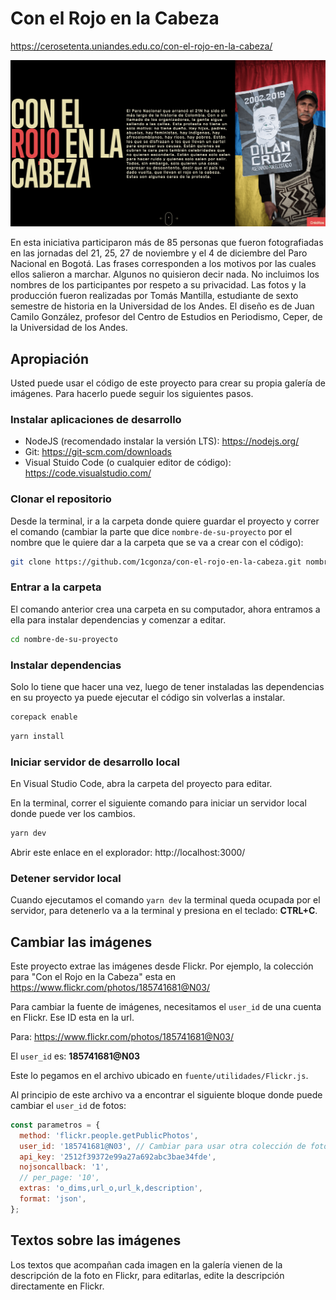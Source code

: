# Con el Rojo en la Cabeza

https://cerosetenta.uniandes.edu.co/con-el-rojo-en-la-cabeza/

![Con el Rojo en la Cabeza](./estaticos/con-el-rojo-en-la-cabeza.png)

En esta iniciativa participaron más de 85 personas que fueron fotografiadas en las jornadas del 21, 25, 27 de noviembre y el 4 de diciembre del Paro Nacional en Bogotá. Las frases corresponden a los motivos por las cuales ellos salieron a marchar. Algunos no quisieron decir nada. No incluimos los nombres de los participantes por respeto a su privacidad. Las fotos y la producción fueron realizadas por Tomás Mantilla, estudiante de sexto semestre de historia en la Universidad de los Andes. El diseño es de Juan Camilo González, profesor del Centro de Estudios en Periodismo, Ceper, de la Universidad de los Andes.

## Apropiación

Usted puede usar el código de este proyecto para crear su propia galería de imágenes. Para hacerlo puede seguir los siguientes pasos.

### Instalar aplicaciones de desarrollo

- NodeJS (recomendado instalar la versión LTS): https://nodejs.org/
- Git: https://git-scm.com/downloads
- Visual Stuido Code (o cualquier editor de código): https://code.visualstudio.com/

### Clonar el repositorio

Desde la terminal, ir a la carpeta donde quiere guardar el proyecto y correr el comando (cambiar la parte que dice `nombre-de-su-proyecto` por el nombre que le quiere dar a la carpeta que se va a crear con el código):

```bash
git clone https://github.com/1cgonza/con-el-rojo-en-la-cabeza.git nombre-de-su-proyecto
```

### Entrar a la carpeta

El comando anterior crea una carpeta en su computador, ahora entramos a ella para instalar dependencias y comenzar a editar.

```bash
cd nombre-de-su-proyecto
```

### Instalar dependencias

Solo lo tiene que hacer una vez, luego de tener instaladas las dependencias en su proyecto ya puede ejecutar el código sin volverlas a instalar.

```bash
corepack enable
```

```bash
yarn install
```

### Iniciar servidor de desarrollo local

En Visual Studio Code, abra la carpeta del proyecto para editar.

En la terminal, correr el siguiente comando para iniciar un servidor local donde puede ver los cambios.

```bash
yarn dev
```

Abrir este enlace en el explorador: http://localhost:3000/

### Detener servidor local

Cuando ejecutamos el comando `yarn dev` la terminal queda ocupada por el servidor, para detenerlo va a la terminal y presiona en el teclado: **CTRL+C**.

## Cambiar las imágenes

Este proyecto extrae las imágenes desde Flickr. Por ejemplo, la colección para "Con el Rojo en la Cabeza" esta en https://www.flickr.com/photos/185741681@N03/

Para cambiar la fuente de imágenes, necesitamos el `user_id` de una cuenta en Flickr. Ese ID esta en la url.

Para: https://www.flickr.com/photos/185741681@N03/

El `user_id` es: **185741681@N03**

Este lo pegamos en el archivo ubicado en `fuente/utilidades/Flickr.js`.

Al principio de este archivo va a encontrar el siguiente bloque donde puede cambiar el `user_id` de fotos:

```js
const parametros = {
  method: 'flickr.people.getPublicPhotos',
  user_id: '185741681@N03', // Cambiar para usar otra colección de fotos.
  api_key: '2512f39372e99a27a692abc3bae34fde',
  nojsoncallback: '1',
  // per_page: '10',
  extras: 'o_dims,url_o,url_k,description',
  format: 'json',
};
```

## Textos sobre las imágenes

Los textos que acompañan cada imagen en la galería vienen de la descripción de la foto en Flickr, para editarlas, edite la descripción directamente en Flickr.
